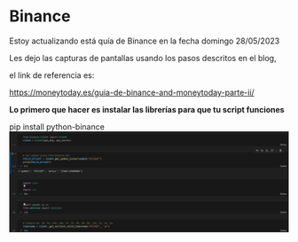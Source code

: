# Binance
Estoy actualizando está quía de Binance en la fecha domingo 28/05/2023

Les dejo las capturas de pantallas usando los pasos descritos en el blog, 

el link de referencia es: 

https://moneytoday.es/guia-de-binance-and-moneytoday-parte-ii/

**Lo primero que hacer es instalar las librerías para que tu script funciones**

pip install python-binance 
![Aquí la descripción de la imagen por si no carga](https://github.com/JMoneytoday/Binance/blob/main/2023-05-28.png)

